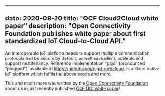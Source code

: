 
---
date: 2020-08-20
title: "OCF Cloud2Cloud white paper"
description: "Open Connectivity Foundation publishes white paper about first standardized IoT Cloud-to-Cloud API."
---


An interoperable IoT platform needs to support multiple communication protocols and be secure by default, as well as resilient, scalable and support multitenancy. Reference implementation "plgd" (pronounced "plugged"), available at https://github.com/plgd-dev/cloud, is a cloud native IoT platform which fulfils the above needs and more.

This and much more was written by the [Open Connectivity Foundation](https://openconnectivity.org) about us in just recently published [OCF UCI white paper](https://openconnectivity.org/wp-content/uploads/2020/10/OCF-UCI-White-Paper_October-2020.pdf)!





